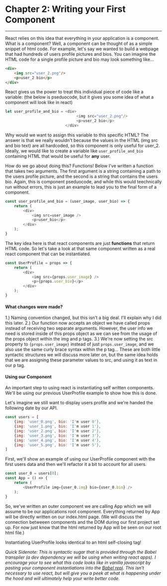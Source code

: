 # Chapter 2: Writing your First Component
___
React relies on this idea that everything in your application is a component. What is a component? Well, a component can be thought of as a simple snippet of html code. For example, let's say we wanted to build a webpage that had hundreds of users profile pictures and bios. You can imagine the HTML code for a single profile picture and bio may look something like...
```html
<div>
    <img src="user_2.png"/>
    <p>user_2 bio</p>
</div>
```
React gives us the power to treat this individual piece of code like a variable:
(the below is pseduocode, but it gives you some idea of what a component will look like in react)
```javascript
let user_profile_and_bio = <div>
                                <img src="user_2.png"/>
                                <p>user_2 bio</p>
                           </div>
```

Why would we want to assign this variable to this specific HTML? The answer is that we really wouldn't because the values in the HTML (img src and bio text) are all hardcoded, so this component is only useful for user_2. Ideally, we would like to create a variable like `user_profile_and_bio` containing HTML that would be useful for **any** user. 

How do we go about doing this? 
Functions!
Below I've written a function that takes two arguments. The first argument is a string containing a path to the users profile picture, and the second is a string that contains the users bio.
Again, this is component pseduocode, and while this would teechnically run without errors, this is just an example to lead you to the final form of a component.

```javascript
const user_profile_and_bio = (user_image, user_bio) => {
    return (
        <div>
            <img src=user_image />
            <p>user_bio</p>
        </div>
    );
}
```

The key idea here is that react components are just __functions__ that return HTML code. So let's take a look at that same component written as a real react component that can be instantiated.

```javascript
const UserProfile = props => {
    return (
        <div>
            <img src={props.user_image} />
            <p>{props.user_bio}</p>
        </div>
    );
}
```
#### What changes were made?
1.) Naming convention changed, but this isn't a big deal. I'll explain why I did this later.
2.) Our function now accepts an object we have called props instead of receiving two separate arguments. However, the user info we need is stored inside of this props object as we can see from the usage of the props object within the img and p tags.
3.) We're now setting the src property to `{props.user_image}` instead of just `props.user_image`, and we also use the same curly brace syntax within the p tag...
These are both little syntactic structures we will discuss more later on, but the same idea holds that we are assigning these parameter values to src, and using it as text in our p tag.

#### Using our Component
An important step to using react is instantiating self written components. We'll be using our previous UserProfile example to show how this is done.

Let's imagine we still want to display users profile and we're handed the following date by our API.

```javascript
const users = [
    {img: 'user_0.png', bio: 'I'm user 0'},
    {img: 'user_1.png', bio: 'I'm user 1'},
    {img: 'user_2.png', bio: 'I'm user 2'},
    {img: 'user_3.png', bio: 'I'm user 3'},
    {img: 'user_4.png', bio: 'I'm user 4'},
    {img: 'user_5.png', bio: 'I'm user 5'},
]
```

First, we'll show an example of using our UserProfile component with the first users data and then we'll refactor it a bit to account for all users.

```javascript
const user_0 = users[0];
const App = () => {
    return (
        <UserProfile img={user_0.img} bio={user_0.bio} />
    );
}
```

So, we've written an outer component we are calling App which we will assume to be our applications root component. Everything returned by App will be directly written on our index.html page. (We will discuss the connection betweeen components and the DOM during our first project set up. For now just know that the html returned by App will be seen on our root html file.)

Instantiating UserProfile looks identical to an html self-closing tag! 

*Quick Sidenote: This is syntactic sugar that is provided through the Babel transpiler (a dev dependency we will be using when writing react apps). I encourage your to see what this code looks like in vanilla javascript by pasting your component instantiations into the [Babel repl](https://babeljs.io/repl/). This isn't necessary to use react, but will give you a peek at what is happening under the hood and will ultimately help your write better code.*
